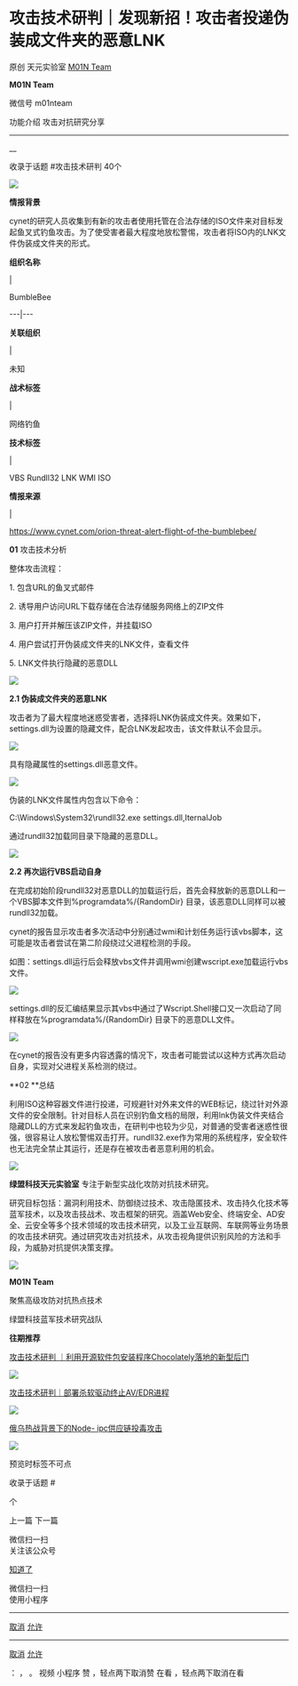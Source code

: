 #  攻击技术研判｜发现新招！攻击者投递伪装成文件夹的恶意LNK

原创 天元实验室  [ M01N Team ](javascript:void\(0\);)

**M01N Team** ![]()

微信号 m01nteam

功能介绍 攻击对抗研究分享

____

__

收录于话题 #攻击技术研判 40个

![](https://gitee.com/fuli009/images/raw/master/public/20220419092357.png)

**情报背景**

cynet的研究人员收集到有新的攻击者使用托管在合法存储的ISO文件来对目标发起鱼叉式钓鱼攻击。为了使受害者最大程度地放松警惕，攻击者将ISO内的LNK文件伪装成文件夹的形式。

  

 **组织名称**

|

BumbleBee  
  
---|---  
  
 **关联组织**

|

未知  
  
 **战术标签**

|

网络钓鱼  
  
 **技术标签**

|

VBS Rundll32 LNK WMI ISO  
  
 **情报来源**

|

https://www.cynet.com/orion-threat-alert-flight-of-the-bumblebee/  
  
  

 **01** 攻击技术分析

整体攻击流程：

1\. 包含URL的鱼叉式邮件

2\. 诱导用户访问URL下载存储在合法存储服务网络上的ZIP文件

3\. 用户打开并解压该ZIP文件，并挂载ISO

4\. 用户尝试打开伪装成文件夹的LNK文件，查看文件

5\. LNK文件执行隐藏的恶意DLL

![](https://gitee.com/fuli009/images/raw/master/public/20220419092412.png)

  

 **2.1 伪装成文件夹的恶意LNK**

攻击者为了最大程度地迷惑受害者，选择将LNK伪装成文件夹。效果如下，settings.dll为设置的隐藏文件，配合LNK发起攻击，该文件默认不会显示。

![](https://gitee.com/fuli009/images/raw/master/public/20220419092413.png)

  

具有隐藏属性的settings.dll恶意文件。

![](https://gitee.com/fuli009/images/raw/master/public/20220419092414.png)

  

伪装的LNK文件属性内包含以下命令：

C:\Windows\System32\rundll32.exe settings.dll,IternalJob

  

通过rundll32加载同目录下隐藏的恶意DLL。

![](https://gitee.com/fuli009/images/raw/master/public/20220419092416.png)

  

 **2.2 再次运行VBS启动自身**

在完成初始阶段rundll32对恶意DLL的加载运行后，首先会释放新的恶意DLL和一个VBS脚本文件到%programdata%/{RandomDir}
目录，该恶意DLL同样可以被rundll32加载。

  

cynet的报告显示攻击者多次活动中分别通过wmi和计划任务运行该vbs脚本，这可能是攻击者尝试在第二阶段绕过父进程检测的手段。

  

如图：settings.dll运行后会释放vbs文件并调用wmi创建wscript.exe加载运行vbs文件。

![](https://gitee.com/fuli009/images/raw/master/public/20220419092417.png)

  

settings.dll的反汇编结果显示其vbs中通过了Wscript.Shell接口又一次启动了同样释放在%programdata%/{RandomDir}
目录下的恶意DLL文件。

![](https://gitee.com/fuli009/images/raw/master/public/20220419092419.png)

  

在cynet的报告没有更多内容透露的情况下，攻击者可能尝试以这种方式再次启动自身，实现对父进程关系检测的绕过。

  

 **02  **总结

利用ISO这种容器文件进行投递，可规避针对外来文件的WEB标记，绕过针对外源文件的安全限制。针对目标人员在识别钓鱼文档的局限，利用lnk伪装文件夹结合隐藏DLL的方式来发起钓鱼攻击，在研判中也较为少见，对普通的受害者迷惑性很强，很容易让人放松警惕双击打开。rundll32.exe作为常用的系统程序，安全软件也无法完全禁止其运行，还是存在被攻击者恶意利用的机会。

  

![](https://gitee.com/fuli009/images/raw/master/public/20220419092420.png)

 **绿盟科技天元实验室** 专注于新型实战化攻防对抗技术研究。

研究目标包括：漏洞利用技术、防御绕过技术、攻击隐匿技术、攻击持久化技术等蓝军技术，以及攻击技战术、攻击框架的研究。涵盖Web安全、终端安全、AD安全、云安全等多个技术领域的攻击技术研究，以及工业互联网、车联网等业务场景的攻击技术研究。通过研究攻击对抗技术，从攻击视角提供识别风险的方法和手段，为威胁对抗提供决策支撑。

  

![](https://gitee.com/fuli009/images/raw/master/public/20220419092422.png)

 **M01N Team**

聚焦高级攻防对抗热点技术

绿盟科技蓝军技术研究战队

  

 **往期推荐**

[攻击技术研判
｜利用开源软件包安装程序Chocolately落地的新型后门](http://mp.weixin.qq.com/s?__biz=MzkyMTI0NjA3OA==&mid=2247487620&idx=1&sn=cf88331919f3dcd15b3e8d9bcb115c0a&chksm=c187d095f6f059832af694bea7ca60e9ab68dacd9048842d0819c695cabf4f98cb638418a1ae&scene=21#wechat_redirect)  

![](https://gitee.com/fuli009/images/raw/master/public/20220419092423.png)

[攻击技术研判｜部署杀软驱动终止AV/EDR进程](http://mp.weixin.qq.com/s?__biz=MzkyMTI0NjA3OA==&mid=2247487526&idx=1&sn=77cc0c7bbd82b17315d6a1fc7a7d5f45&chksm=c187d037f6f0592109a75e8b28a15da19c0b7a4ab2a8e957945417cf4d4c5eb31546663b537b&scene=21#wechat_redirect)  

![](https://gitee.com/fuli009/images/raw/master/public/20220419092423.png)

[俄乌热战背景下的Node-
ipc供应链投毒攻击](http://mp.weixin.qq.com/s?__biz=MzkyMTI0NjA3OA==&mid=2247487281&idx=1&sn=61e85b1f96cc81d6c904ebed3d5d471f&chksm=c187cf20f6f046361b2adac52a52000a4870720ca51c53eccf94e8cf9da673ebed319e563bf7&scene=21#wechat_redirect)  

![](https://gitee.com/fuli009/images/raw/master/public/20220419092423.png)

  

预览时标签不可点

收录于话题 #

 个

上一篇 下一篇

微信扫一扫  
关注该公众号

[知道了](javascript:;)

微信扫一扫  
使用小程序

****

[取消](javascript:void\(0\);) [允许](javascript:void\(0\);)

****

[取消](javascript:void\(0\);) [允许](javascript:void\(0\);)

： ， 。   视频 小程序 赞 ，轻点两下取消赞 在看 ，轻点两下取消在看

